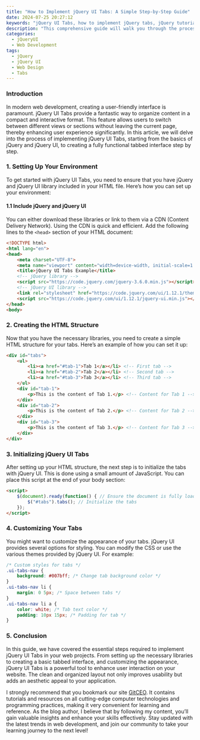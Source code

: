 ```yaml
---
title: "How to Implement jQuery UI Tabs: A Simple Step-by-Step Guide"
date: 2024-07-25 20:27:12
keywords: "jQuery UI Tabs, how to implement jQuery tabs, jQuery tutorial, web development, user interface design"
description: "This comprehensive guide will walk you through the process of implementing jQuery UI Tabs in your web projects. We will cover everything from the basics of jQuery and jQuery UI to step-by-step instructions on how to create responsive and interactive tabbed interfaces. Learn how to enhance user experience with tabs, understand the underlying code, and explore further customization options. This article is ideal for both beginners and experienced developers looking to refresh their skills in utilizing jQuery UI for creating dynamic web interfaces."
categories:
  - jQueryUI
  - Web Development
tags:
  - jQuery
  - jQuery UI
  - Web Design
  - Tabs
---
```


### Introduction

In modern web development, creating a user-friendly interface is paramount. jQuery UI Tabs provide a fantastic way to organize content in a compact and interactive format. This feature allows users to switch between different views or sections without leaving the current page, thereby enhancing user experience significantly. In this article, we will delve into the process of implementing jQuery UI Tabs, starting from the basics of jQuery and jQuery UI, to creating a fully functional tabbed interface step by step.

<!-- more -->

### 1. Setting Up Your Environment

To get started with jQuery UI Tabs, you need to ensure that you have jQuery and jQuery UI library included in your HTML file. Here’s how you can set up your environment:

#### 1.1 Include jQuery and jQuery UI

You can either download these libraries or link to them via a CDN (Content Delivery Network). Using the CDN is quick and efficient. Add the following lines to the `<head>` section of your HTML document:

```html
<!DOCTYPE html>
<html lang="en">
<head>
    <meta charset="UTF-8">
    <meta name="viewport" content="width=device-width, initial-scale=1.0">
    <title>jQuery UI Tabs Example</title>
    <!-- jQuery library -->
    <script src="https://code.jquery.com/jquery-3.6.0.min.js"></script>
    <!-- jQuery UI library -->
    <link rel="stylesheet" href="https://code.jquery.com/ui/1.12.1/themes/base/jquery-ui.css"> <!-- Stylesheet -->
    <script src="https://code.jquery.com/ui/1.12.1/jquery-ui.min.js"></script> <!-- Scripts -->
</head>
<body>
```

### 2. Creating the HTML Structure

Now that you have the necessary libraries, you need to create a simple HTML structure for your tabs. Here’s an example of how you can set it up:

```html
<div id="tabs">
    <ul>
        <li><a href="#tab-1">Tab 1</a></li> <!-- First tab -->
        <li><a href="#tab-2">Tab 2</a></li> <!-- Second tab -->
        <li><a href="#tab-3">Tab 3</a></li> <!-- Third tab -->
    </ul>
    <div id="tab-1">
        <p>This is the content of Tab 1.</p> <!-- Content for Tab 1 -->
    </div>
    <div id="tab-2">
        <p>This is the content of Tab 2.</p> <!-- Content for Tab 2 -->
    </div>
    <div id="tab-3">
        <p>This is the content of Tab 3.</p> <!-- Content for Tab 3 -->
    </div>
</div>
```

### 3. Initializing jQuery UI Tabs

After setting up your HTML structure, the next step is to initialize the tabs with jQuery UI. This is done using a small amount of JavaScript. You can place this script at the end of your body section:

```html
<script>
    $(document).ready(function() { // Ensure the document is fully loaded
        $("#tabs").tabs(); // Initialize the tabs
    });
</script>
```

### 4. Customizing Your Tabs

You might want to customize the appearance of your tabs. jQuery UI provides several options for styling. You can modify the CSS or use the various themes provided by jQuery UI. For example:

```css
/* Custom styles for tabs */
.ui-tabs-nav {
    background: #007bff; /* Change tab background color */
}
.ui-tabs-nav li {
    margin: 0 5px; /* Space between tabs */
}
.ui-tabs-nav li a {
    color: white; /* Tab text color */
    padding: 10px 15px; /* Padding for tab */
}
```

### 5. Conclusion

In this guide, we have covered the essential steps required to implement jQuery UI Tabs in your web projects. From setting up the necessary libraries to creating a basic tabbed interface, and customizing the appearance, jQuery UI Tabs is a powerful tool to enhance user interaction on your website. The clean and organized layout not only improves usability but adds an aesthetic appeal to your application.

I strongly recommend that you bookmark our site [GitCEO](https://gitceo.com). It contains tutorials and resources on all cutting-edge computer technologies and programming practices, making it very convenient for learning and reference. As the blog author, I believe that by following my content, you’ll gain valuable insights and enhance your skills effectively. Stay updated with the latest trends in web development, and join our community to take your learning journey to the next level!